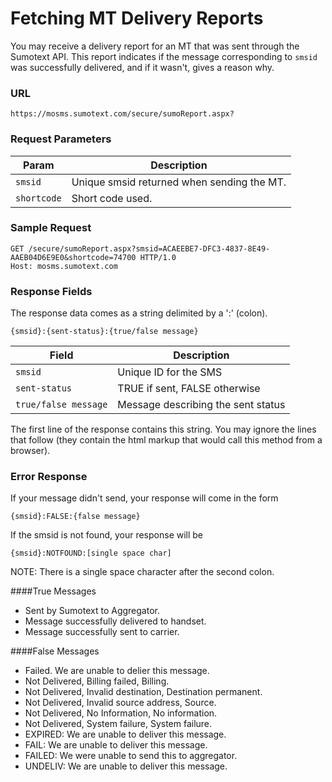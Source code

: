 Fetching MT Delivery Reports
========

You may receive a delivery report for an MT that was sent through the Sumotext API. This report indicates if the message corresponding to `smsid` was successfully delivered, and if it wasn't, gives a reason why.

### URL
<pre class="code"><code>https://mosms.sumotext.com/secure/sumoReport.aspx?</code></pre>

### Request Parameters
Param | Description
--- | --- 
`smsid` | Unique smsid returned when sending the MT.
`shortcode` | Short code used.

### Sample Request
<pre class="code"><code>GET /secure/sumoReport.aspx?<span>smsid</span>=ACAEEBE7-DFC3-4837-8E49-AAEB04D6E9E0&<span>shortcode</span>=74700 HTTP/1.0
Host: mosms.sumotext.com
</code></pre>

### Response Fields
The response data comes as a string delimited by a ':' (colon). 
<pre class="code"><code>{smsid}:{sent-status}:{true/false message}</code></pre>

Field | Description
--- | --- 
`smsid` | Unique ID for the SMS
`sent-status` | TRUE if sent, FALSE otherwise
`true/false message` | Message describing the sent status

The first line of the response contains this string. You may ignore the lines that follow (they contain the html markup that would call this method from a browser).

### Error Response

If your message didn't send, your response will come in the form
<pre class="code"><code>{smsid}:FALSE:{false message}</code></pre>

If the smsid is not found, your response will be
<pre class="code"><code>{smsid}:NOTFOUND:[single space char]</code></pre>

NOTE: There is a single space character after the second colon. 

####True Messages
* Sent by Sumotext to Aggregator.
* Message successfully delivered to handset.
* Message successfully sent to carrier.

####False Messages
* Failed. We are unable to delier this message.
* Not Delivered, Billing failed, Billing.
* Not Delivered, Invalid destination, Destination permanent.
* Not Delivered, Invalid source address, Source.
* Not Delivered, No Information, No information.
* Not Delivered, System failure, System failure.
* EXPIRED: We are unable to deliver this message.
* FAIL: We are unable to deliver this message.
* FAILED: We were unable to send this to aggregator.
* UNDELIV: We are unable to deliver this message.
